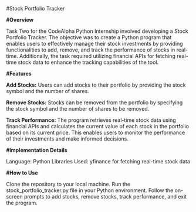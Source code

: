 #Stock Portfolio Tracker

**#Overview**

Task Two for the CodeAlpha Python Internship involved developing a Stock Portfolio Tracker. The objective was to create a Python program that enables users to effectively manage their stock investments by providing functionalities to add, remove, and track the performance of stocks in real-time. Additionally, the task required utilizing financial APIs for fetching real-time stock data to enhance the tracking capabilities of the tool.

**#Features**

**Add Stocks:** Users can add stocks to their portfolio by providing the stock symbol and the number of shares.

**Remove Stocks:** Stocks can be removed from the portfolio by specifying the stock symbol and the number of shares to be removed.

**Track Performance:** The program retrieves real-time stock data using financial APIs and calculates the current value of each stock in the portfolio based on its current price. This enables users to monitor the performance of their investments and make informed decisions.

**#Implementation Details**

Language: Python
Libraries Used:
yfinance for fetching real-time stock data

**#How to Use**

Clone the repository to your local machine.
Run the stock_portfolio_tracker.py file in your Python environment.
Follow the on-screen prompts to add stocks, remove stocks, track performance, and exit the program.
